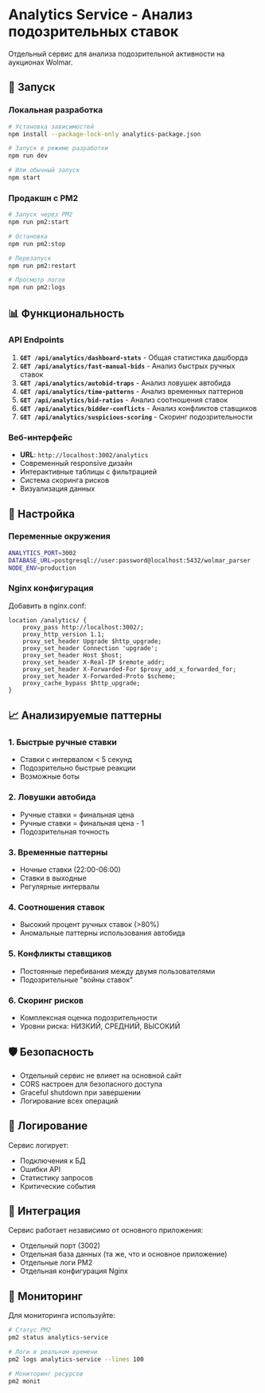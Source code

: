 # Analytics Service - Анализ подозрительных ставок

Отдельный сервис для анализа подозрительной активности на аукционах Wolmar.

## 🚀 Запуск

### Локальная разработка
```bash
# Установка зависимостей
npm install --package-lock-only analytics-package.json

# Запуск в режиме разработки
npm run dev

# Или обычный запуск
npm start
```

### Продакшн с PM2
```bash
# Запуск через PM2
npm run pm2:start

# Остановка
npm run pm2:stop

# Перезапуск
npm run pm2:restart

# Просмотр логов
npm run pm2:logs
```

## 📊 Функциональность

### API Endpoints

1. **`GET /api/analytics/dashboard-stats`** - Общая статистика дашборда
2. **`GET /api/analytics/fast-manual-bids`** - Анализ быстрых ручных ставок
3. **`GET /api/analytics/autobid-traps`** - Анализ ловушек автобида
4. **`GET /api/analytics/time-patterns`** - Анализ временных паттернов
5. **`GET /api/analytics/bid-ratios`** - Анализ соотношения ставок
6. **`GET /api/analytics/bidder-conflicts`** - Анализ конфликтов ставщиков
7. **`GET /api/analytics/suspicious-scoring`** - Скоринг подозрительности

### Веб-интерфейс

- **URL**: `http://localhost:3002/analytics`
- Современный responsive дизайн
- Интерактивные таблицы с фильтрацией
- Система скоринга рисков
- Визуализация данных

## 🔧 Настройка

### Переменные окружения
```bash
ANALYTICS_PORT=3002
DATABASE_URL=postgresql://user:password@localhost:5432/wolmar_parser
NODE_ENV=production
```

### Nginx конфигурация
Добавить в nginx.conf:
```nginx
location /analytics/ {
    proxy_pass http://localhost:3002/;
    proxy_http_version 1.1;
    proxy_set_header Upgrade $http_upgrade;
    proxy_set_header Connection 'upgrade';
    proxy_set_header Host $host;
    proxy_set_header X-Real-IP $remote_addr;
    proxy_set_header X-Forwarded-For $proxy_add_x_forwarded_for;
    proxy_set_header X-Forwarded-Proto $scheme;
    proxy_cache_bypass $http_upgrade;
}
```

## 📈 Анализируемые паттерны

### 1. Быстрые ручные ставки
- Ставки с интервалом < 5 секунд
- Подозрительно быстрые реакции
- Возможные боты

### 2. Ловушки автобида
- Ручные ставки = финальная цена
- Ручные ставки = финальная цена - 1
- Подозрительная точность

### 3. Временные паттерны
- Ночные ставки (22:00-06:00)
- Ставки в выходные
- Регулярные интервалы

### 4. Соотношения ставок
- Высокий процент ручных ставок (>80%)
- Аномальные паттерны использования автобида

### 5. Конфликты ставщиков
- Постоянные перебивания между двумя пользователями
- Подозрительные "войны ставок"

### 6. Скоринг рисков
- Комплексная оценка подозрительности
- Уровни риска: НИЗКИЙ, СРЕДНИЙ, ВЫСОКИЙ

## 🛡️ Безопасность

- Отдельный сервис не влияет на основной сайт
- CORS настроен для безопасного доступа
- Graceful shutdown при завершении
- Логирование всех операций

## 📝 Логирование

Сервис логирует:
- Подключения к БД
- Ошибки API
- Статистику запросов
- Критические события

## 🔄 Интеграция

Сервис работает независимо от основного приложения:
- Отдельный порт (3002)
- Отдельная база данных (та же, что и основное приложение)
- Отдельные логи PM2
- Отдельная конфигурация Nginx

## 🚨 Мониторинг

Для мониторинга используйте:
```bash
# Статус PM2
pm2 status analytics-service

# Логи в реальном времени
pm2 logs analytics-service --lines 100

# Мониторинг ресурсов
pm2 monit
```
